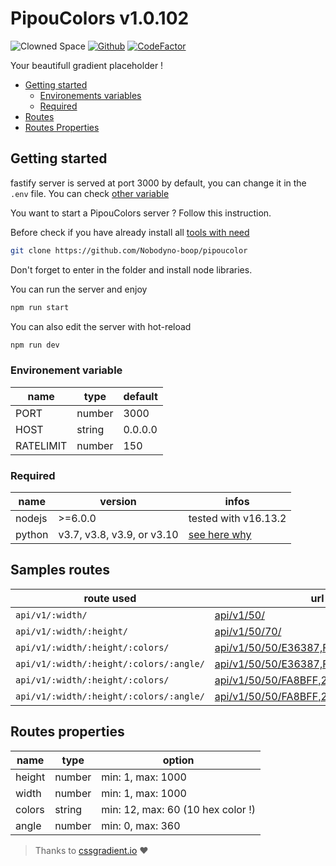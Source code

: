 # PipouColors v1.0.102

![Clowned Space](https://img.shields.io/badge/CLOWNED-SPACE-fca5a5?style=for-the-badge)
[![Github](https://img.shields.io/badge/PipouColors-SPACE-fca5a5?style=for-the-badge&logo=github)](https://github.com/Nobodyno-boop/pipoucolor)
[![CodeFactor](https://www.codefactor.io/repository/github/nobodyno-boop/pipoucolor/badge/master)](https://www.codefactor.io/repository/github/nobodyno-boop/pipoucolor/overview/master)

Your beautifull gradient placeholder !

- [Getting started](#getting-started)
  - [Environements variables](#environement-variable)
  - [Required](#required)
- [Routes](#samples-routes)
- [Routes Properties](#routes-properties)

## Getting started

fastify server is served at port 3000 by default, you can change it in the `.env` file. You can check [other variable](#environement-variable)

You want to start a PipouColors server ? Follow this instruction.

Before check if you have already install all [tools with need](#required)

```bash
git clone https://github.com/Nobodyno-boop/pipoucolor
```

Don't forget to enter in the folder and install node libraries.

You can run the server and enjoy

```bash
npm run start
```

You can also edit the server with hot-reload

```bash
npm run dev
```

### Environement variable

| name      | type   | default |
| --------- | ------ | ------- |
| PORT      | number | 3000    |
| HOST      | string | 0.0.0.0 |
| RATELIMIT | number | 150     |

### Required

| name   | version                    | infos                                                            |
| ------ | -------------------------- | ---------------------------------------------------------------- |
| nodejs | >=6.0.0                    | tested with v16.13.2                                             |
| python | v3.7, v3.8, v3.9, or v3.10 | [see here why ](https://github.com/nodejs/node-gyp#installation) |

## Samples routes

| route used                              | url                                                                                                                | result                                                                            |
| --------------------------------------- | ------------------------------------------------------------------------------------------------------------------ | --------------------------------------------------------------------------------- |
| `api/v1/:width/`                        | [api/v1/50/](https://pipoucolors.clownerie.space/api/v1/50/)                                                       | ![api](https://pipoucolors.clownerie.space/api/v1/50/)                            |
| `api/v1/:width/:height/`                | [api/v1/50/70/](https://pipoucolors.clownerie.space/api/v1/50/70/)                                                 | ![api](https://pipoucolors.clownerie.space/api/v1/50/70/)                         |
| `api/v1/:width/:height/:colors/`        | [api/v1/50/50/E36387,FCFFA6/](https://pipoucolors.clownerie.space/api/v1/50/50/E36387,FCFFA6/)                     | ![api](https://pipoucolors.clownerie.space/api/v1/50/50/E36387,FCFFA6/)           |
| `api/v1/:width/:height/:colors/:angle/` | [api/v1/50/50/E36387,FCFFA6/180/](https://pipoucolors.clownerie.space/api/v1/50/50/E36387,FCFFA6/180/)             | ![api](https://pipoucolors.clownerie.space/api/v1/50/50/E36387,FCFFA6/180/)       |
| `api/v1/:width/:height/:colors/`        | [api/v1/50/50/FA8BFF,2BD2FF,2BFF88/](https://pipoucolors.clownerie.space/api/v1/50/50/FA8BFF,2BD2FF,2BFF88/)       | ![api](https://pipoucolors.clownerie.space/api/v1/50/50/FA8BFF,2BD2FF,2BFF88/)    |
| `api/v1/:width/:height/:colors/:angle/` | [api/v1/50/50/FA8BFF,2BD2FF,2BFF88/90/](https://pipoucolors.clownerie.space/api/v1/50/50/FA8BFF,2BD2FF,2BFF88/90/) | ![api](https://pipoucolors.clownerie.space/api/v1/50/50/FA8BFF,2BD2FF,2BFF88/90/) |

## Routes properties

| name   | type   | option                            |
| ------ | ------ | --------------------------------- |
| height | number | min: 1, max: 1000                 |
| width  | number | min: 1, max: 1000                 |
| colors | string | min: 12, max: 60 (10 hex color !) |
| angle  | number | min: 0, max: 360                  |

> Thanks to [cssgradient.io](https://cssgradient.io/gradient-backgrounds/) ♥
